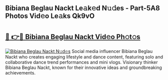 ## Bibiana Beglau Nackt Le𝚊k𝚎d N𝚞𝚍es - Part-5A8 Photos Vid𝚎o Le𝚊ks Qk9vO

# <h2><a href="http://fb3ju05.evod.top/?m=Bibiana+Beglau+Nackt">🔗 👉🔴 Bibiana Beglau Nackt Vid𝚎o Ph𝚘t𝚘s</a></h2>

[![Bibiana Beglau Nackt N𝚞d𝚎s](https://i.imgur.com/8V9OHl7.gif)](http://fb3ju05.evod.top/?m=Bibiana+Beglau+Nackt)
Social media influencer Bibiana Beglau Nackt who creates engaging lifestyle and dance content, featuring solo and collaborative dance trend performances and mini vlogs. Visionary thinker Bibiana Beglau Nackt, known for their innovative ideas and groundbreaking achievements. 
